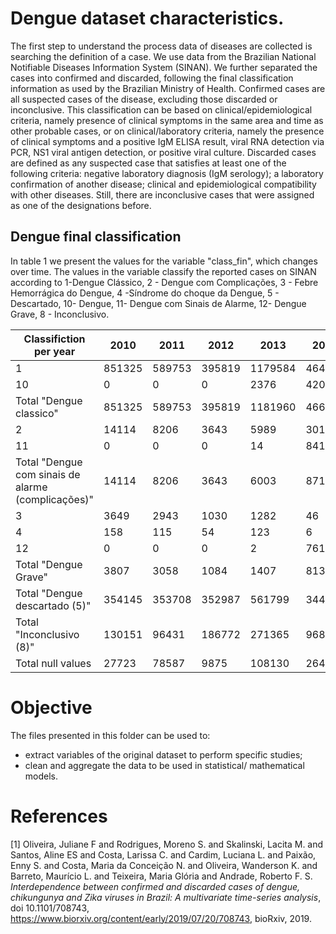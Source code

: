 
# Dengue dataset characteristics.

The first step to understand the process data of diseases are collected is searching the definition of a case. We use data from the Brazilian National Notifiable Diseases Information System (SINAN). We further separated the cases into confirmed and discarded, following the final classification information as used by the Brazilian Ministry of Health. Confirmed cases are all suspected cases of the disease, excluding those discarded or inconclusive. This classification can be based on clinical/epidemiological criteria, namely presence of clinical symptoms in the same area and time as other probable cases, or on clinical/laboratory criteria, namely the presence  of clinical symptoms and a positive IgM ELISA result, viral RNA detection via PCR, NS1 viral antigen detection, or positive viral culture. Discarded cases are defined as any suspected case that satisfies at least one of the following criteria: negative laboratory diagnosis (IgM serology); a laboratory confirmation of another disease; clinical and epidemiological compatibility with other diseases. Still, there are inconclusive cases that were assigned as one of the designations before. 

## Dengue final classification

In table 1 we present the values for the variable "class_fin", which changes over time. The values in the variable classify the reported cases on SINAN according to 1-Dengue Clássico, 2 - Dengue com Complicações, 3 - Febre Hemorrágica do Dengue, 4 -Síndrome do choque da Dengue, 5 - Descartado, 10- Dengue, 11- Dengue com Sinais de Alarme, 12- Dengue Grave, 8 - Inconclusivo.  

| Classifiction per year                             | 2010   | 2011   | 2012   | 2013    | 2014   | 2015    | 2016   | 2017   | 2018   |
|----------------------------------------------------|--------|--------|--------|---------|--------|---------|--------|--------|--------|
|                                                  1 | 851325 | 589753 | 395819 | 1179584 | 46474  | 66051   | 22401  | 0      | 0      |
|                                                 10 | 0      | 0      | 0      | 2376    | 420052 | 1299671 | 451883 | 164396 | 143184 |
|                            Total "Dengue classico" | 851325 | 589753 | 395819 | 1181960 | 466526 | 1365722 | 474284 | 164396 | 143184 |
|                                                  2 | 14114  | 8206   | 3643   | 5989    | 301    | 222     | 18     | 0      | 0      |
|                                                 11 | 0      | 0      | 0      | 14      | 8418   | 21966   | 2035   | 2864   | 2968   |
| Total "Dengue com sinais de alarme (complicações)" | 14114  | 8206   | 3643   | 6003    | 8719   | 22188   | 2053   | 2864   | 2968   |
|                                                  3 | 3649   | 2943   | 1030   | 1282    | 46     | 39      | 8      | 0      | 0      |
|                                                  4 | 158    | 115    | 54     | 123     | 6      | 10      | 1      | 0      | 0      |
|                                                 12 | 0      | 0      | 0      | 2       | 761    | 1825    | 296    | 344    | 342    |
|                               Total "Dengue Grave" | 3807   | 3058   | 1084   | 1407    | 813    | 1874    | 305    | 344    | 342    |
|                      Total "Dengue descartado (5)" | 354145 | 353708 | 352987 | 561799  | 344140 | 697432  | 197316 | 275235 | 154668 |
|                           Total "Inconclusivo (8)" | 130151 | 96431  | 186772 | 271365  | 96874  | 310162  | 120078 | 75169  | 58733  |
|                                  Total null values | 27723  | 78587  | 9875   | 108130  | 26444  | 3794    | 238    | 5996   | 14116  |

# Objective 

The files presented in this folder can be used to:

 * extract variables of the original dataset to perform specific studies;
 * clean and aggregate the data to be used in statistical/ mathematical models.

# References

[1] Oliveira, Juliane F and Rodrigues, Moreno S. and Skalinski, Lacita M. and Santos, Aline ES and Costa, Larissa C. and Cardim, Luciana L. and Paixão, Enny S. and Costa, Maria da Conceição N. and Oliveira, Wanderson K. and Barreto, Maurício L. and Teixeira, Maria Glória and Andrade, Roberto F. S. 
*Interdependence between confirmed and discarded cases of dengue, chikungunya and Zika viruses in Brazil: A multivariate time-series analysis*, doi 10.1101/708743, https://www.biorxiv.org/content/early/2019/07/20/708743, bioRxiv, 2019.
